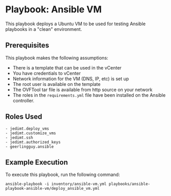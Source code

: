 Playbook: Ansible VM
====================

This playbook deploys a Ubuntu VM to be used for testing Ansible playbooks in a "clean" environment.

Prerequisites
-------------

This playbook makes the following assumptions:
- There is a template that can be used in the vCenter
- You have credentials to vCenter
- Network information for the VM (DNS, IP, etc) is set up
- The root user is available on the template
- The OVFTool tar file is available from http source on your network
- The roles in the `requirements.yml` file have been installed on the Ansible controller.

Roles Used
----------

    - jedimt.deploy_vms
    - jedimt.customize_vms
    - jedimt.ssh
    - jedimt.authorized_keys
    - geerlingguy.ansible

Example Execution
-----------------

To execute this playbook, run the following command:

    ansible-playbook -i inventory/ansible-vm.yml playbooks/ansible-playbook-ansible-vm/deploy_ansible_vm.yml